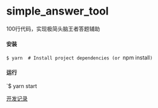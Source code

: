 # simple_answer_tool
100行代码，实现极简头脑王者答题辅助
####  安装
`$ yarn  # Install project dependencies (or `npm install`)`
#### 运行
`$ yarn start

[开发记录](https://juejin.im/post/5a6f1c0f518825733f6e4436)
